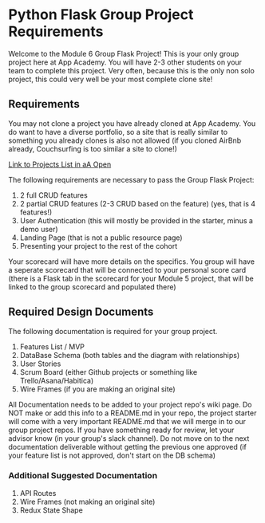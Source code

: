 # Python Flask Group Project Requirements

Welcome to the Module 6 Group Flask Project!   This is your only group project
here at App Academy.  You will have 2-3 other students on your team to complete
this project.  Very often, because this is the only non solo project, this could
very well be your most complete clone site!


## Requirements


You may not clone a project you have already cloned at App Academy.  You do want
to have a diverse portfolio, so a site that is really similar to something you
already clones is also not allowed (if you cloned AirBnb already, Couchsurfing
is too similar a site to clone!)


[Link to Projects List in aA
Open](https://open.appacademy.io/learn/js-py---dec-2022-cohort-1-online/week-19---docker-and-microservices/project-planning-day-1)


The following requirements are necessary to pass the Group Flask Project:

1. 2 full CRUD features
2. 2 partial CRUD features (2-3 CRUD based on the feature) (yes, that is 4
features!)
3. User Authentication (this will mostly be provided in the starter, minus a
   demo user)
4. Landing Page (that is not a public resource page)
5. Presenting your project to the rest of the cohort


Your scorecard will have more details on the specifics.  You group will have a
seperate scorecard that will be connected to your personal score card (there is
a Flask tab in the scorecard for your Module 5 project, that will be linked to
the group scorecard and populated there)


## Required Design Documents


The following documentation is required for your group project.

1. Features List / MVP
2. DataBase Schema (both tables and the diagram with relationships)
3. User Stories
4. Scrum Board (either Github projects or something like Trello/Asana/Habitica)
4. Wire Frames (if you are making an original site)

All Documentation needs to be added to your project repo's wiki page. Do NOT
make or add this info to a README.md in your repo, the project starter will come
with a very important README.md that we will merge in to our group project
repos.
If you have something ready for review, let your advisor know (in your group's
slack channel).  Do not move on to the next documentation deliverable without
getting the previous one approved (if your feature list is not approved, don't
start on the DB schema)


### Additional Suggested Documentation


1. API Routes
2. Wire Frames (not making an original site)
3. Redux State Shape

